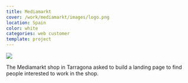 ```yaml
---
title: Mediamarkt
cover: /work/mediamarkt/images/logo.png
location: Spain
color: white
categories: web customer
template: project
---
```


![](/work/mediamarkt/images/1.png)

The Mediamarkt shop in Tarragona asked to build a landing page to find people interested to work in the shop.
